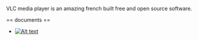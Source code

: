 VLC media player is an amazing french built free and open source software.


== documents ==
* [![Alt text](https://img.youtube.com/vi/vVXGLPl3n7E/0.jpg)](https://www.youtube.com/watch?v=vVXGLPl3n7E)
